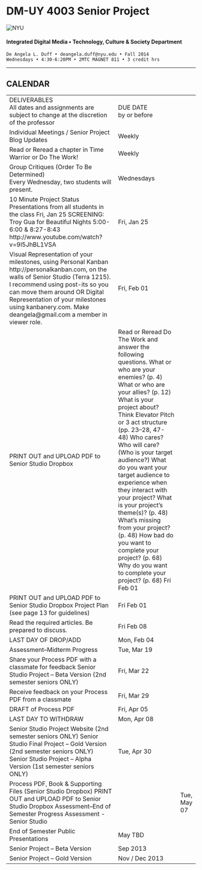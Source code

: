 # DM-UY 4003 Senior Project

![NYU](http://ws2.polishedsolid.com/de/nyu_soe_logo.png)
#### Integrated Digital Media • Technology, Culture & Society Department 

    De Angela L. Duff • deangela.duff@nyu.edu • Fall 2014 
    Wednesdays • 4:30-6:20PM • 2MTC MAGNET 811 • 3 credit hrs

---

## CALENDAR

<table>
<tr>
    <td>DELIVERABLES<br>All dates and assignments are subject to change at the discretion of the professor</td>
    <td>DUE DATE<br>
    by or before</td>
</tr>
<tr>
    <td>Individual Meetings / Senior Project Blog Updates</td>    
    <td>Weekly</td>
</tr>
<tr>
    <td>Read or Reread a chapter in Time Warrior or Do The Work!</td>
    <td>Weekly</td>
</tr>
<tr>
    <td>Group Critiques (Order To Be Determined)<br>Every Wednesday, two students will present.    
    <td>Wednesdays</td>
</tr>
<tr>
    <td>10 Minute Project Status Presentations from all students in the class   Fri, Jan 25
    SCREENING: Troy Gua for Beautiful Nights 5:00-6:00 &amp; 8:27-8:43
    http://www.youtube.com/watch?v=9l5JhBL1VSA</td> 
    <td>Fri, Jan 25</td>
</tr>
<tr>
    <td>Visual Representation of your milestones, using Personal Kanban http://personalkanban.com, on the walls of Senior Studio (Terra 1215). 
    I recommend using post-its so you can move them around
    OR
    Digital Representation of your milestones using kanbanery.com. Make deangela@gmail.com a member in viewer role.</td> 
    <td>Fri, Feb 01</td>
</tr>
<tr>
    <td>PRINT OUT and UPLOAD PDF to Senior Studio Dropbox</td>
    <td> 
    Read or Reread Do The Work and answer the following questions. 
    What or who are your enemies? (p. 4)
    What or who are your allies? (p. 12)
    What is your project about? Think Elevator Pitch or 3 act structure
    (pp. 23–28, 47-48)
    Who cares? Who will care? (Who is your target audience?)
    What do you want your target audience to experience when they interact with your project?
    What is your project’s theme(s)? (p. 48)
    What’s missing from your project? (p. 48)
    How bad do you want to complete your project? (p. 68)
    Why do you want to complete your project? (p. 68)   Fri Feb 01
    </td>
</tr>
<tr>
    <td>PRINT OUT and UPLOAD PDF to Senior Studio Dropbox 
    Project Plan (see page 13 for guidelines)</td>   
    <td>Fri Feb 01</td>
</tr>
<tr>
    <td>Read the required articles. Be prepared to discuss.</td>
    <td>Fri Feb 08</td>
</tr>
<tr>
    <td>LAST DAY OF DROP/ADD</td>   
    <td>Mon, Feb 04</td>
</tr>
<tr>
<tr>
    <td>Assessment–Midterm Progress</td>
    <td>Tue, Mar 19</td>
</tr>
<tr>
    <td>Share your Process PDF with a classmate for feedback
    Senior Studio Project – Beta Version (2nd semester seniors ONLY)</td>    
    <td>Fri, Mar 22</td>
</tr>
<tr>
    <td>Receive feedback on your Process PDF from a classmate</td>   
    <td>Fri, Mar 29</td>
<tr>
<tr>
    <td>DRAFT of Process PDF</td>
    <td>Fri, Apr 05</td>
</tr>
<tr>
    <td>LAST DAY TO WITHDRAW</td>
    <td>Mon, Apr 08</td>
</tr>
<tr>
<tr>
    <td>Senior Studio Project Website (2nd semester seniors ONLY) 
    Senior Studio Final Project – Gold Version (2nd semester seniors ONLY)
    Senior Studio Project – Alpha Version (1st semester seniors ONLY)</td>
    <td>Tue, Apr 30</td>
<tr>
    <td>Process PDF, Book &amp; Supporting Files (Senior Studio Dropbox)
    PRINT OUT and UPLOAD PDF to Senior Studio Dropbox 
    Assessment–End of Semester Progress
    Assessment - Senior Studio<td>
    <td>Tue, May 07</td>
</tr>
<tr>
    <td>End of Semester Public Presentations</td>
    <td>May TBD</td>
</tr>
<tr>
    <td>Senior Project – Beta Version</td>  
    <td>Sep 2013</td>
</tr>
<tr>
    <td>Senior Project – Gold Version</td> 
    <td>Nov / Dec 2013</td>
</tr>
</table>



